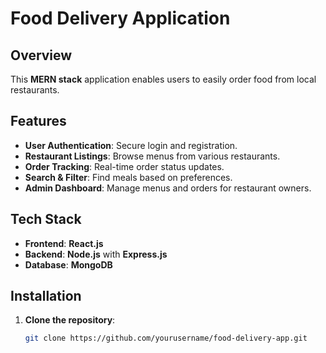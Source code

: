 # Food Delivery Application

## Overview
This **MERN stack** application enables users to easily order food from local restaurants.

## Features
- **User Authentication**: Secure login and registration.
- **Restaurant Listings**: Browse menus from various restaurants.
- **Order Tracking**: Real-time order status updates.
- **Search & Filter**: Find meals based on preferences.
- **Admin Dashboard**: Manage menus and orders for restaurant owners.

## Tech Stack
- **Frontend**: **React.js**
- **Backend**: **Node.js** with **Express.js**
- **Database**: **MongoDB**

## Installation
1. **Clone the repository**:
   ```bash
   git clone https://github.com/yourusername/food-delivery-app.git
